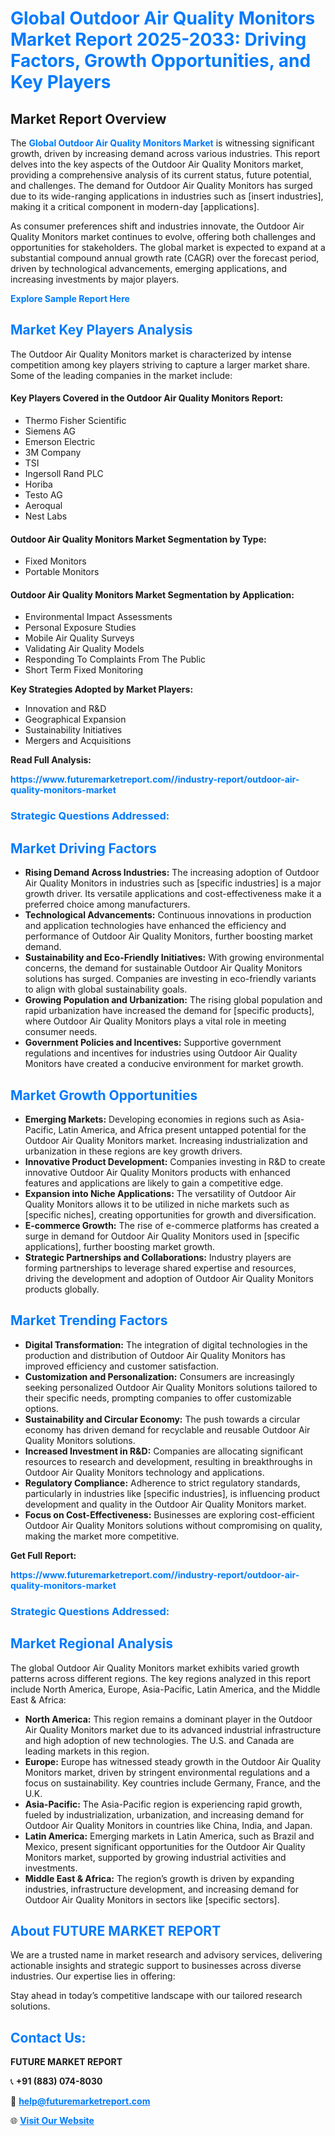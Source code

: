 <h1 style="color: #007BFF;">Global Outdoor Air Quality Monitors Market Report 2025-2033: Driving Factors, Growth Opportunities, and Key Players</h1>

<section id="overview">
<h2>Market Report Overview</h2>
<p>The <a href="https://www.futuremarketreport.com//industry-report/outdoor-air-quality-monitors-market" style="color: #007BFF; text-decoration: none;"><strong>Global Outdoor Air Quality Monitors Market</strong></a> is witnessing significant growth, driven by increasing demand across various industries. This report delves into the key aspects of the Outdoor Air Quality Monitors market, providing a comprehensive analysis of its current status, future potential, and challenges. The demand for Outdoor Air Quality Monitors has surged due to its wide-ranging applications in industries such as [insert industries], making it a critical component in modern-day [applications].</p>
<p>As consumer preferences shift and industries innovate, the Outdoor Air Quality Monitors market continues to evolve, offering both challenges and opportunities for stakeholders. The global market is expected to expand at a substantial compound annual growth rate (CAGR) over the forecast period, driven by technological advancements, emerging applications, and increasing investments by major players.</p>
</section>

<section id="overview">
<p><a href="https://www.futuremarketreport.com//request-sample/reportId=46237" style="color: #007BFF; text-decoration: none;"><strong>Explore Sample Report Here</strong></a></p>
</section>

<section id="key-players">
<h2 style="color: #007BFF;">Market Key Players Analysis</h2>
<p>The Outdoor Air Quality Monitors market is characterized by intense competition among key players striving to capture a larger market share. Some of the leading companies in the market include:</p>
<h4>Key Players Covered in the Outdoor Air Quality Monitors Report:</h4>
<ul><li>Thermo Fisher Scientific</li><li>Siemens AG</li><li>Emerson Electric</li><li>3M Company</li><li>TSI</li><li>Ingersoll Rand PLC</li><li>Horiba</li><li>Testo AG</li><li>Aeroqual</li><li>Nest Labs</li></ul>
<h4>Outdoor Air Quality Monitors Market Segmentation by Type:</h4>
<ul><li>Fixed Monitors</li><li>Portable Monitors</li></ul>

<h4>Outdoor Air Quality Monitors Market Segmentation by Application:</h4>
<ul><li>Environmental Impact Assessments</li><li>Personal Exposure Studies</li><li>Mobile Air Quality Surveys</li><li>Validating Air Quality Models</li><li>Responding To Complaints From The Public</li><li>Short Term Fixed Monitoring</li></ul>
<p><strong>Key Strategies Adopted by Market Players:</strong></p>
<ul>
<li>Innovation and R&D</li>
<li>Geographical Expansion</li>
<li>Sustainability Initiatives</li>
<li>Mergers and Acquisitions</li>
</ul>
</section>

<section>
<p><strong>Read Full Analysis: </strong></p><a href="https://www.futuremarketreport.com//industry-report/outdoor-air-quality-monitors-market" style="color: #007BFF; text-decoration: none;"><strong>https://www.futuremarketreport.com//industry-report/outdoor-air-quality-monitors-market</strong></a>
<h3 style="color: #007BFF;">Strategic Questions Addressed:</h3>
</section>

<section id="driving-factors">
<h2 style="color: #007BFF;">Market Driving Factors</h2>
<ul>
<li><strong>Rising Demand Across Industries:</strong> The increasing adoption of Outdoor Air Quality Monitors in industries such as [specific industries] is a major growth driver. Its versatile applications and cost-effectiveness make it a preferred choice among manufacturers.</li>
<li><strong>Technological Advancements:</strong> Continuous innovations in production and application technologies have enhanced the efficiency and performance of Outdoor Air Quality Monitors, further boosting market demand.</li>
<li><strong>Sustainability and Eco-Friendly Initiatives:</strong> With growing environmental concerns, the demand for sustainable Outdoor Air Quality Monitors solutions has surged. Companies are investing in eco-friendly variants to align with global sustainability goals.</li>
<li><strong>Growing Population and Urbanization:</strong> The rising global population and rapid urbanization have increased the demand for [specific products], where Outdoor Air Quality Monitors plays a vital role in meeting consumer needs.</li>
<li><strong>Government Policies and Incentives:</strong> Supportive government regulations and incentives for industries using Outdoor Air Quality Monitors have created a conducive environment for market growth.</li>
</ul>
</section>

<section id="growth-opportunities">
<h2 style="color: #007BFF;">Market Growth Opportunities</h2>
<ul>
<li><strong>Emerging Markets:</strong> Developing economies in regions such as Asia-Pacific, Latin America, and Africa present untapped potential for the Outdoor Air Quality Monitors market. Increasing industrialization and urbanization in these regions are key growth drivers.</li>
<li><strong>Innovative Product Development:</strong> Companies investing in R&D to create innovative Outdoor Air Quality Monitors products with enhanced features and applications are likely to gain a competitive edge.</li>
<li><strong>Expansion into Niche Applications:</strong> The versatility of Outdoor Air Quality Monitors allows it to be utilized in niche markets such as [specific niches], creating opportunities for growth and diversification.</li>
<li><strong>E-commerce Growth:</strong> The rise of e-commerce platforms has created a surge in demand for Outdoor Air Quality Monitors used in [specific applications], further boosting market growth.</li>
<li><strong>Strategic Partnerships and Collaborations:</strong> Industry players are forming partnerships to leverage shared expertise and resources, driving the development and adoption of Outdoor Air Quality Monitors products globally.</li>
</ul>
</section>

<section id="trending-factors">
<h2 style="color: #007BFF;">Market Trending Factors</h2>
<ul>
<li><strong>Digital Transformation:</strong> The integration of digital technologies in the production and distribution of Outdoor Air Quality Monitors has improved efficiency and customer satisfaction.</li>
<li><strong>Customization and Personalization:</strong> Consumers are increasingly seeking personalized Outdoor Air Quality Monitors solutions tailored to their specific needs, prompting companies to offer customizable options.</li>
<li><strong>Sustainability and Circular Economy:</strong> The push towards a circular economy has driven demand for recyclable and reusable Outdoor Air Quality Monitors solutions.</li>
<li><strong>Increased Investment in R&D:</strong> Companies are allocating significant resources to research and development, resulting in breakthroughs in Outdoor Air Quality Monitors technology and applications.</li>
<li><strong>Regulatory Compliance:</strong> Adherence to strict regulatory standards, particularly in industries like [specific industries], is influencing product development and quality in the Outdoor Air Quality Monitors market.</li>
<li><strong>Focus on Cost-Effectiveness:</strong> Businesses are exploring cost-efficient Outdoor Air Quality Monitors solutions without compromising on quality, making the market more competitive.</li>
</ul>
</section>

<section>
<p><strong>Get Full Report: </strong></p><a href="https://www.futuremarketreport.com//industry-report/outdoor-air-quality-monitors-market" style="color: #007BFF; text-decoration: none;"><strong>https://www.futuremarketreport.com//industry-report/outdoor-air-quality-monitors-market</strong></a>
<h3 style="color: #007BFF;">Strategic Questions Addressed:</h3>
</section>


<section id="regional-analysis">
<h2 style="color: #007BFF;">Market Regional Analysis</h2>
<p>The global Outdoor Air Quality Monitors market exhibits varied growth patterns across different regions. The key regions analyzed in this report include North America, Europe, Asia-Pacific, Latin America, and the Middle East & Africa:</p>
<ul>
<li><strong>North America:</strong> This region remains a dominant player in the Outdoor Air Quality Monitors market due to its advanced industrial infrastructure and high adoption of new technologies. The U.S. and Canada are leading markets in this region.</li>
<li><strong>Europe:</strong> Europe has witnessed steady growth in the Outdoor Air Quality Monitors market, driven by stringent environmental regulations and a focus on sustainability. Key countries include Germany, France, and the U.K.</li>
<li><strong>Asia-Pacific:</strong> The Asia-Pacific region is experiencing rapid growth, fueled by industrialization, urbanization, and increasing demand for Outdoor Air Quality Monitors in countries like China, India, and Japan.</li>
<li><strong>Latin America:</strong> Emerging markets in Latin America, such as Brazil and Mexico, present significant opportunities for the Outdoor Air Quality Monitors market, supported by growing industrial activities and investments.</li>
<li><strong>Middle East & Africa:</strong> The region’s growth is driven by expanding industries, infrastructure development, and increasing demand for Outdoor Air Quality Monitors in sectors like [specific sectors].</li>
</ul>
</section>

<footer>
<h2 style="color: #007BFF;">About FUTURE MARKET REPORT</h2>
<p>We are a trusted name in market research and advisory services, delivering actionable insights and strategic support to businesses across diverse industries. Our expertise lies in offering:</p>

<p>Stay ahead in today’s competitive landscape with our tailored research solutions.</p>

<h2 style="color: #007BFF;">Contact Us:</h2>
<p><strong>FUTURE MARKET REPORT</strong></p>
<p>📞 <strong>+91 (883) 074-8030</strong></p>
<p>📧 <strong><a href="mailto:help@futuremarketreport.com" style="color: #007BFF;">help@futuremarketreport.com</a></strong></p>
<p>🌐 <strong><a href="https://www.futuremarketreport.com/" style="color: #007BFF;">Visit Our Website</a></strong></p>
</footer>